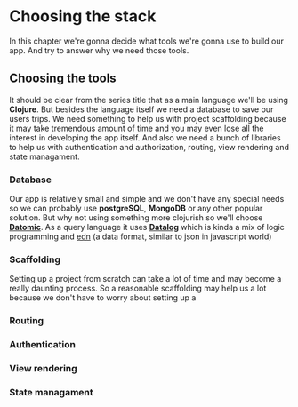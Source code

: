 # Choosing the stack

In this chapter we're gonna decide what tools we're gonna use to build our app. And try to answer why we need those tools. 

## Choosing the tools

It should be clear from the series title that as a main language we'll be using **Clojure**. But besides the language itself we need a database to save our users trips. We need something to help us with project scaffolding because it may take tremendous amount of time and you may even lose all the interest in developing the app itself. And also we need a bunch of libraries to help us with authentication and authorization, routing, view rendering and state managament. 

### Database 

Our app is relatively small and simple and we don't have any special needs so we can probably use **postgreSQL**, **MongoDB** or any other popular solution. But why not using something more clojurish so we'll choose  [**Datomic**][datomic]. As a query language it uses [**Datalog**][datalog] which is kinda a mix of logic programming and [edn] (a data format, similar to json in javascript world)

### Scaffolding

Setting up a project from scratch can take a lot of time and may become a really daunting process. So a reasonable scaffolding may help us a lot because we don't have to worry about setting up a 

### Routing

### Authentication

### View rendering 

### State managament


[datomic]: https://docs.datomic.com/on-prem/getting-started/brief-overview.html
[datalog]: http://www.learndatalogtoday.org/
[edn]: https://github.com/edn-format/edn
<!--stackedit_data:
eyJoaXN0b3J5IjpbLTU4ODY2NjAzOCw1ODU3MDczNTgsMjEzOT
Q1NDg3NCwzMjIzOTk3MDIsLTE0NDU4NTY0ODAsLTQ4MTQxOTE0
OCwxMjIzNjgwODQ0LC00MzI5OTQxNjIsLTE0NjM3MDA0NzMsLT
EzNDE3ODk3NzRdfQ==
-->
